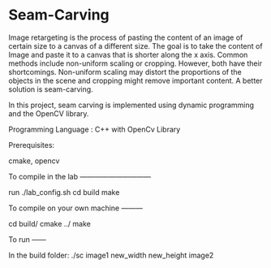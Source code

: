 # Seam-Carving
Image retargeting is the process of pasting the content of an image of certain size to a canvas of a different size. The goal is to take the content of Image and paste it to a canvas that is shorter along the x axis. Common methods include non-uniform scaling or cropping. However, both have their shortcomings. Non-uniform scaling may distort the proportions of the objects in the scene and cropping might remove important content. A better solution is seam-carving.

In this project, seam carving is implemented using dynamic programming and the OpenCV library.

Programming Language : C++ with OpenCv Library


Prerequisites:

cmake, opencv


To compile in the lab
——————————

run ./lab_config.sh
cd build
make

To compile on your own machine
———

cd build/
cmake ../
make


To run
——

In the build folder:
./sc image1 new_width new_height image2